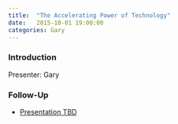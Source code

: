 ```yaml
---
title:  "The Accelerating Power of Technology"
date:   2015-10-01 19:00:00
categories: Gary
---
```


### Introduction

Presenter: Gary

### Follow-Up

* [Presentation TBD](/assets/present/tbd.pdf) 



